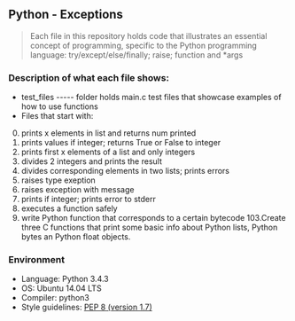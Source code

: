 ## Python - Exceptions
> Each file in this repository holds code that illustrates an essential concept of programming,
> specific to the Python programming language: try/except/else/finally; raise; function and *args

### Description of what each file shows:
* test_files ----- folder holds main.c test files that showcase examples of how to use functions
* Files that start with:
0. prints x elements in list and returns num printed
1. prints values if integer; returns True or False to integer
2. prints first x elements of a list and only integers
3. divides 2 integers and prints the result
4. divides corresponding elements in two lists; prints errors
5. raises type exeption
6. raises exception with message
100. prints if integer; prints error to stderr
101. executes a function safely
102. write Python function that corresponds to a certain bytecode
103.Create three C functions that print some basic info about Python lists, Python bytes an Python float objects.

### Environment
* Language: Python 3.4.3
* OS: Ubuntu 14.04 LTS
* Compiler: python3
* Style guidelines: [PEP 8 (version 1.7)](https://www.python.org/dev/peps/pep-0008/)
